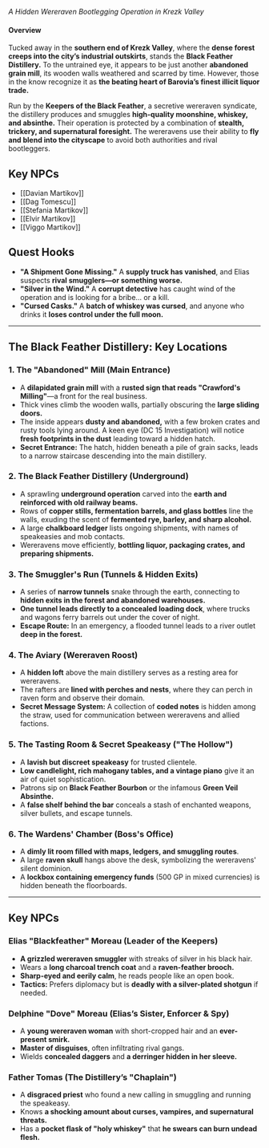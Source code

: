 _A Hidden Wereraven Bootlegging Operation in Krezk Valley_

#### **Overview**
Tucked away in the **southern end of Krezk Valley**, where the **dense forest creeps into the city’s industrial outskirts**, stands the **Black Feather Distillery.** To the untrained eye, it appears to be just another **abandoned grain mill**, its wooden walls weathered and scarred by time. However, those in the know recognize it as **the beating heart of Barovia’s finest illicit liquor trade.**

Run by the **Keepers of the Black Feather**, a secretive wereraven syndicate, the distillery produces and smuggles **high-quality moonshine, whiskey, and absinthe.** Their operation is protected by a combination of **stealth, trickery, and supernatural foresight.** The wereravens use their ability to **fly and blend into the cityscape** to avoid both authorities and rival bootleggers.

## Key NPCs
- [[Davian Martikov]]
- [[Dag Tomescu]]
- [[Stefania Martikov]]
- [[Elvir Martikov]]
- [[Viggo Martikov]]

## **Quest Hooks**

- **"A Shipment Gone Missing."** A **supply truck has vanished**, and Elias suspects **rival smugglers—or something worse.**
- **"Silver in the Wind."** A **corrupt detective** has caught wind of the operation and is looking for a bribe… or a kill.
- **"Cursed Casks."** A **batch of whiskey was cursed**, and anyone who drinks it **loses control under the full moon.**
---

## **The Black Feather Distillery: Key Locations**

### **1. The "Abandoned" Mill (Main Entrance)**

- A **dilapidated grain mill** with a **rusted sign that reads "Crawford's Milling"**—a front for the real business.
- Thick vines climb the wooden walls, partially obscuring the **large sliding doors.**
- The inside appears **dusty and abandoned,** with a few broken crates and rusty tools lying around. A keen eye (DC 15 Investigation) will notice **fresh footprints in the dust** leading toward a hidden hatch.
- **Secret Entrance:** The hatch, hidden beneath a pile of grain sacks, leads to a narrow staircase descending into the main distillery.

### **2. The Black Feather Distillery (Underground)**

- A sprawling **underground operation** carved into the **earth and reinforced with old railway beams.**
- Rows of **copper stills, fermentation barrels, and glass bottles** line the walls, exuding the scent of **fermented rye, barley, and sharp alcohol.**
- A large **chalkboard ledger** lists ongoing shipments, with names of speakeasies and mob contacts.
- Wereravens move efficiently, **bottling liquor, packaging crates, and preparing shipments.**

### **3. The Smuggler's Run (Tunnels & Hidden Exits)**

- A series of **narrow tunnels** snake through the earth, connecting to **hidden exits in the forest and abandoned warehouses.**
- **One tunnel leads directly to a concealed loading dock**, where trucks and wagons ferry barrels out under the cover of night.
- **Escape Route:** In an emergency, a flooded tunnel leads to a river outlet **deep in the forest.**

### **4. The Aviary (Wereraven Roost)**

- A **hidden loft** above the main distillery serves as a resting area for wereravens.
- The rafters are **lined with perches and nests**, where they can perch in raven form and observe their domain.
- **Secret Message System:** A collection of **coded notes** is hidden among the straw, used for communication between wereravens and allied factions.

### **5. The Tasting Room & Secret Speakeasy ("The Hollow")**

- A **lavish but discreet speakeasy** for trusted clientele.
- **Low candlelight, rich mahogany tables, and a vintage piano** give it an air of quiet sophistication.
- Patrons sip on **Black Feather Bourbon** or the infamous **Green Veil Absinthe.**
- A **false shelf behind the bar** conceals a stash of enchanted weapons, silver bullets, and escape tunnels.

### **6. The Wardens' Chamber (Boss's Office)**

- A **dimly lit room filled with maps, ledgers, and smuggling routes**.
- A large **raven skull** hangs above the desk, symbolizing the wereravens' silent dominion.
- A **lockbox containing emergency funds** (500 GP in mixed currencies) is hidden beneath the floorboards.

---

## **Key NPCs**

### **Elias "Blackfeather" Moreau (Leader of the Keepers)**

- **A grizzled wereraven smuggler** with streaks of silver in his black hair.
- Wears a **long charcoal trench coat** and a **raven-feather brooch.**
- **Sharp-eyed and eerily calm**, he reads people like an open book.
- **Tactics:** Prefers diplomacy but is **deadly with a silver-plated shotgun** if needed.

### **Delphine "Dove" Moreau (Elias’s Sister, Enforcer & Spy)**

- A **young wereraven woman** with short-cropped hair and an **ever-present smirk.**
- **Master of disguises**, often infiltrating rival gangs.
- Wields **concealed daggers** and **a derringer hidden in her sleeve.**

### **Father Tomas (The Distillery’s "Chaplain")**

- A **disgraced priest** who found a new calling in smuggling and running the speakeasy.
- Knows **a shocking amount about curses, vampires, and supernatural threats.**
- Has a **pocket flask of "holy whiskey"** that **he swears can burn undead flesh.**